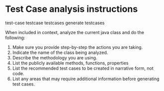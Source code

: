 # Test Case analysis instructions
test-case testcase testcases generate testcases

When included in context, analyze the current java class and do the following:

1. Make sure you provide step-by-step the actions you are taking.
2. Indicate the name of the class being analyzed.
3. Describe the methodology you are using.
4. List the publicly available methods, functions, properties
5. List the recommended test cases to be created in narrative form, not code.
6. List any areas that may require additional information before generating test cases.

